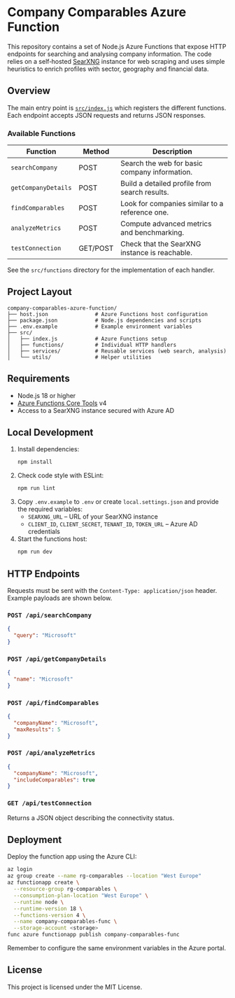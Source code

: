 # Company Comparables Azure Function

This repository contains a set of Node.js Azure Functions that expose HTTP endpoints for searching and analysing company information. The code relies on a self‑hosted [SearXNG](https://searxng.org/) instance for web scraping and uses simple heuristics to enrich profiles with sector, geography and financial data.

## Overview

The main entry point is [`src/index.js`](src/index.js) which registers the different functions. Each endpoint accepts JSON requests and returns JSON responses.

### Available Functions

| Function            | Method | Description                                       |
|---------------------|--------|---------------------------------------------------|
| `searchCompany`     | POST   | Search the web for basic company information.     |
| `getCompanyDetails` | POST   | Build a detailed profile from search results.     |
| `findComparables`   | POST   | Look for companies similar to a reference one.    |
| `analyzeMetrics`    | POST   | Compute advanced metrics and benchmarking.        |
| `testConnection`    | GET/POST | Check that the SearXNG instance is reachable.  |

See the `src/functions` directory for the implementation of each handler.

## Project Layout

```
company-comparables-azure-function/
├── host.json               # Azure Functions host configuration
├── package.json            # Node.js dependencies and scripts
├── .env.example            # Example environment variables
├── src/
│   ├── index.js            # Azure Functions setup
│   ├── functions/          # Individual HTTP handlers
│   ├── services/           # Reusable services (web search, analysis)
│   └── utils/              # Helper utilities
```

## Requirements

- Node.js 18 or higher
- [Azure Functions Core Tools](https://learn.microsoft.com/azure/azure-functions/functions-run-local) v4
- Access to a SearXNG instance secured with Azure AD

## Local Development

1. Install dependencies:
   ```bash
   npm install
   ```
2. Check code style with ESLint:
   ```bash
   npm run lint
   ```
3. Copy `.env.example` to `.env` or create `local.settings.json` and provide the required variables:
   - `SEARXNG_URL` – URL of your SearXNG instance
   - `CLIENT_ID`, `CLIENT_SECRET`, `TENANT_ID`, `TOKEN_URL` – Azure AD credentials
4. Start the functions host:
   ```bash
   npm run dev
   ```

## HTTP Endpoints

Requests must be sent with the `Content-Type: application/json` header. Example payloads are shown below.

### `POST /api/searchCompany`
```json
{
  "query": "Microsoft"
}
```

### `POST /api/getCompanyDetails`
```json
{
  "name": "Microsoft" 
}
```

### `POST /api/findComparables`
```json
{
  "companyName": "Microsoft",
  "maxResults": 5
}
```

### `POST /api/analyzeMetrics`
```json
{
  "companyName": "Microsoft",
  "includeComparables": true
}
```

### `GET /api/testConnection`
Returns a JSON object describing the connectivity status.

## Deployment

Deploy the function app using the Azure CLI:
```bash
az login
az group create --name rg-comparables --location "West Europe"
az functionapp create \
  --resource-group rg-comparables \
  --consumption-plan-location "West Europe" \
  --runtime node \
  --runtime-version 18 \
  --functions-version 4 \
  --name company-comparables-func \
  --storage-account <storage>
func azure functionapp publish company-comparables-func
```
Remember to configure the same environment variables in the Azure portal.

## License

This project is licensed under the MIT License.
